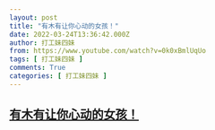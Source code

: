 ```yaml
---
layout: post
title: "有木有让你心动的女孩！"
date: 2022-03-24T13:36:42.000Z
author: 打工妹四妹
from: https://www.youtube.com/watch?v=0k0xBmlUqUo
tags: [ 打工妹四妹 ]
comments: True
categories: [ 打工妹四妹 ]
---
```

<!--1648129002000-->
[有木有让你心动的女孩！](https://www.youtube.com/watch?v=0k0xBmlUqUo)
------

<div>

</div>
